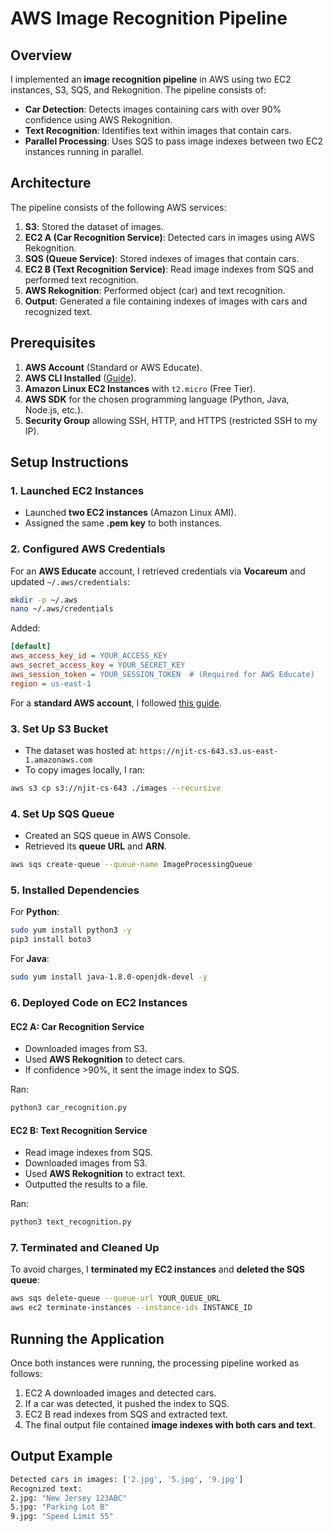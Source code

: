 # AWS Image Recognition Pipeline

## Overview
I implemented an **image recognition pipeline** in AWS using two EC2 instances, S3, SQS, and Rekognition. The pipeline consists of:
- **Car Detection**: Detects images containing cars with over 90% confidence using AWS Rekognition.
- **Text Recognition**: Identifies text within images that contain cars.
- **Parallel Processing**: Uses SQS to pass image indexes between two EC2 instances running in parallel.

## Architecture
The pipeline consists of the following AWS services:
1. **S3**: Stored the dataset of images.
2. **EC2 A (Car Recognition Service)**: Detected cars in images using AWS Rekognition.
3. **SQS (Queue Service)**: Stored indexes of images that contain cars.
4. **EC2 B (Text Recognition Service)**: Read image indexes from SQS and performed text recognition.
5. **AWS Rekognition**: Performed object (car) and text recognition.
6. **Output**: Generated a file containing indexes of images with cars and recognized text.

## Prerequisites
1. **AWS Account** (Standard or AWS Educate).
2. **AWS CLI Installed** ([Guide](https://docs.aws.amazon.com/cli/latest/userguide/install-cliv2.html)).
3. **Amazon Linux EC2 Instances** with `t2.micro` (Free Tier).
4. **AWS SDK** for the chosen programming language (Python, Java, Node.js, etc.).
5. **Security Group** allowing SSH, HTTP, and HTTPS (restricted SSH to my IP).

## Setup Instructions

### 1. Launched EC2 Instances
- Launched **two EC2 instances** (Amazon Linux AMI).
- Assigned the same **.pem key** to both instances.

### 2. Configured AWS Credentials
For an **AWS Educate** account, I retrieved credentials via **Vocareum** and updated `~/.aws/credentials`:

```bash
mkdir -p ~/.aws
nano ~/.aws/credentials
```

Added:

```ini
[default]
aws_access_key_id = YOUR_ACCESS_KEY
aws_secret_access_key = YOUR_SECRET_KEY
aws_session_token = YOUR_SESSION_TOKEN  # (Required for AWS Educate)
region = us-east-1
```

For a **standard AWS account**, I followed [this guide](https://docs.aws.amazon.com/rekognition/latest/dg/setup-awscli-sdk.html).

### 3. Set Up S3 Bucket
- The dataset was hosted at: `https://njit-cs-643.s3.us-east-1.amazonaws.com`
- To copy images locally, I ran:

```bash
aws s3 cp s3://njit-cs-643 ./images --recursive
```

### 4. Set Up SQS Queue
- Created an SQS queue in AWS Console.
- Retrieved its **queue URL** and **ARN**.

```bash
aws sqs create-queue --queue-name ImageProcessingQueue
```

### 5. Installed Dependencies
For **Python**:
```bash
sudo yum install python3 -y
pip3 install boto3
```

For **Java**:
```bash
sudo yum install java-1.8.0-openjdk-devel -y
```

### 6. Deployed Code on EC2 Instances

#### EC2 A: Car Recognition Service
- Downloaded images from S3.
- Used **AWS Rekognition** to detect cars.
- If confidence >90%, it sent the image index to SQS.

Ran:

```bash
python3 car_recognition.py
```

#### EC2 B: Text Recognition Service
- Read image indexes from SQS.
- Downloaded images from S3.
- Used **AWS Rekognition** to extract text.
- Outputted the results to a file.

Ran:

```bash
python3 text_recognition.py
```

### 7. Terminated and Cleaned Up
To avoid charges, I **terminated my EC2 instances** and **deleted the SQS queue**:

```bash
aws sqs delete-queue --queue-url YOUR_QUEUE_URL
aws ec2 terminate-instances --instance-ids INSTANCE_ID
```

## Running the Application
Once both instances were running, the processing pipeline worked as follows:
1. EC2 A downloaded images and detected cars.
2. If a car was detected, it pushed the index to SQS.
3. EC2 B read indexes from SQS and extracted text.
4. The final output file contained **image indexes with both cars and text**.

## Output Example
```bash
Detected cars in images: ['2.jpg', '5.jpg', '9.jpg']
Recognized text:
2.jpg: "New Jersey 123ABC"
5.jpg: "Parking Lot B"
9.jpg: "Speed Limit 55"
```

